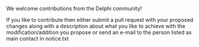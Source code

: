 

We welcome contributions from the Delphi community!

If you like to contribute then either submit a pull request with your proposed changes along with a description about what you like to achieve with the modification/addition you propose or send an e-mail to the person listed as main contact in notice.txt
